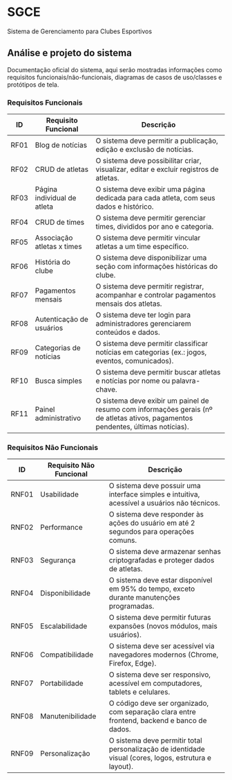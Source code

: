 # SGCE
Sistema de Gerenciamento para Clubes Esportivos

## Análise e projeto do sistema
Documentação oficial do sistema, aqui serão mostradas informações como requisitos funcionais/não-funcionais, diagramas de casos de uso/classes e protótipos de tela.

### Requisitos Funcionais

| ID   | Requisito Funcional        | Descrição |
|------|----------------------------|-----------|
| RF01 | Blog de notícias           | O sistema deve permitir a publicação, edição e exclusão de notícias. |
| RF02 | CRUD de atletas            | O sistema deve possibilitar criar, visualizar, editar e excluir registros de atletas. |
| RF03 | Página individual de atleta | O sistema deve exibir uma página dedicada para cada atleta, com seus dados e histórico. |
| RF04 | CRUD de times              | O sistema deve permitir gerenciar times, divididos por ano e categoria. |
| RF05 | Associação atletas x times | O sistema deve permitir vincular atletas a um time específico. |
| RF06 | História do clube          | O sistema deve disponibilizar uma seção com informações históricas do clube. |
| RF07 | Pagamentos mensais         | O sistema deve permitir registrar, acompanhar e controlar pagamentos mensais dos atletas. |
| RF08 | Autenticação de usuários   | O sistema deve ter login para administradores gerenciarem conteúdos e dados. |
| RF09 | Categorias de notícias     | O sistema deve permitir classificar notícias em categorias (ex.: jogos, eventos, comunicados). |
| RF10 | Busca simples              | O sistema deve permitir buscar atletas e notícias por nome ou palavra-chave. |
| RF11 | Painel administrativo      | O sistema deve exibir um painel de resumo com informações gerais (nº de atletas ativos, pagamentos pendentes, últimas notícias). |

### Requisitos Não Funcionais

| ID   | Requisito Não Funcional     | Descrição |
|------|-----------------------------|-----------|
| RNF01 | Usabilidade               | O sistema deve possuir uma interface simples e intuitiva, acessível a usuários não técnicos. |
| RNF02 | Performance               | O sistema deve responder às ações do usuário em até 2 segundos para operações comuns. |
| RNF03 | Segurança                 | O sistema deve armazenar senhas criptografadas e proteger dados de atletas. |
| RNF04 | Disponibilidade           | O sistema deve estar disponível em 95% do tempo, exceto durante manutenções programadas. |
| RNF05 | Escalabilidade            | O sistema deve permitir futuras expansões (novos módulos, mais usuários). |
| RNF06 | Compatibilidade           | O sistema deve ser acessível via navegadores modernos (Chrome, Firefox, Edge). |
| RNF07 | Portabilidade             | O sistema deve ser responsivo, acessível em computadores, tablets e celulares. |
| RNF08 | Manutenibilidade          | O código deve ser organizado, com separação clara entre frontend, backend e banco de dados. |
| RNF09 | Personalização            | O sistema deve permitir total personalização de identidade visual (cores, logos, estrutura e layout). |